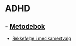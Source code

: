# ADHD

## - [Metodebok](https://metodebok.no/index.php?action=topic&item=iNQ9gtXB)

- [Rekkefølge i medikamentvalg](https://metodebok.no/index.php?action=topic&item=iNQ9gtXB)
